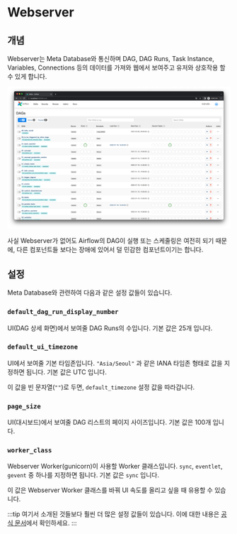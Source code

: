 # Webserver

## 개념

Webserver는 Meta Database와 통신하며 DAG, DAG Runs, Task Instance, Variables, Connections 등의 데이터를 가져와
웹에서 보여주고 유저와 상호작용 할 수 있게 합니다.

![img.png](./img.png)

사실 Webserver가 없어도 Airflow의 DAG이 실행 또는 스케줄링은 여전히 되기 때문에, 다른 컴포넌트들 보다는 장애에 있어서 덜 민감한 컴포넌트이기는 합니다.

## 설정

Meta Database와 관련하여 다음과 같은 설정 값들이 있습니다.

### `default_dag_run_display_number`

UI(DAG 상세 화면)에서 보여줄 DAG Runs의 수입니다. 기본 값은 25개 입니다.

### `default_ui_timezone`

UI에서 보여줄 기본 타임존입니다. `"Asia/Seoul"` 과 같은 IANA 타임존 형태로 값을 지정하면 됩니다. 기본 값은 UTC 입니다.

이 값을 빈 문자열(`""`)로 두면, `default_timezone` 설정 값을 따라갑니다.

### `page_size`

UI(대시보드)에서 보여줄 DAG 리스트의 페이지 사이즈입니다. 기본 값은 100개 입니다.

### `worker_class`

Webserver Worker(gunicorn)이 사용할 Worker 클래스입니다. `sync`, `eventlet`, `gevent` 중 하나를 지정하면 됩니다.
기본 값은 `sync` 입니다.

이 값은 Webserver Worker 클래스를 바꿔 UI 속도를 올리고 싶을 때 유용할 수 있습니다.

:::tip
여기서 소개된 것들보다 훨씬 더 많은 설정 값들이 있습니다. 이에 대한 내용은 [공식 문서](https://airflow.apache.org/docs/apache-airflow/stable/configurations-ref.html#webserver)에서 확인하세요.
:::
